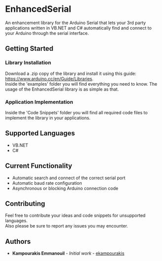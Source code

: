 # EnhancedSerial
An enhancement library for the Arduino Serial that lets your 3rd party applications written in VB.NET and C# automatically find and connect to your Arduino through the serial interface. 

## Getting Started

### Library Installation
Download a .zip copy of the library and install it using this guide: https://www.arduino.cc/en/Guide/Libraries. <br />
Inside the 'examples' folder you will find everything you need to know. The usage of the EnhancedSerial library is as simple as that.

### Application Implementation
Inside the 'Code Snippets' folder you will find all required code files to implement the library in your applications.

## Supported Languages
* VB.NET
* C#

## Current Functionality
* Automatic search and connect of the correct serial port
* Automatic baud rate configuration
* Asynchronous or blocking Arduino connection code 

## Contributing
Feel free to contribute your ideas and code snippets for unsupported languages. <br />
Also please be sure to report any issues you may encounter.

## Authors
* **Kampourakis Emmanouil** - *Initial work* - [ekampourakis](https://github.com/ekampourakis)
